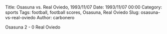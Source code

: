 Title: Osasuna vs. Real Oviedo, 1993/11/07
Date: 1993/11/07 00:00
Category: sports
Tags: football, football scores, Osasuna, Real Oviedo
Slug: osasuna-vs-real-oviedo
Author: carbonero


Osasuna 2 - 0 Real Oviedo
